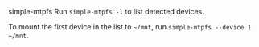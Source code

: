 simple-mtpfs
Run `simple-mtpfs -l` to list detected devices.

To mount the first device in the list to `~/mnt`, run `simple-mtpfs --device 1 ~/mnt`.
